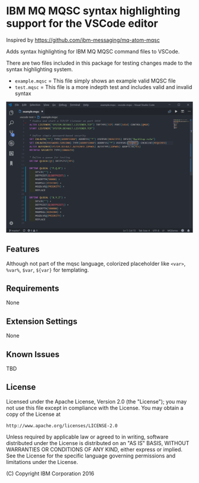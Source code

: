 # IBM MQ MQSC syntax highlighting support for the VSCode editor

Inspired by <https://github.com/ibm-messaging/mq-atom-mqsc>

Adds syntax highlighting for IBM MQ MQSC command files to VSCode.

There are two files included in this package for testing changes made to the
syntax highlighting system.

- `example.mqsc` = This file simply shows an example valid MQSC file
- `test.mqsc` = This file is a more indepth test and includes valid and invalid syntax

![screenshot](https://raw.githubusercontent.com/lemrod/vscode-mqsc/master/.vscode-test/example.png)

## Features

Although not part of the mqsc language, colorized placeholder like `<var>`, `%var%`, `$var`, `${var}` for templating.

## Requirements

None

## Extension Settings

None

## Known Issues

TBD

## License

Licensed under the Apache License, Version 2.0 (the "License");
you may not use this file except in compliance with the License.
You may obtain a copy of the License at

    http://www.apache.org/licenses/LICENSE-2.0

Unless required by applicable law or agreed to in writing, software
distributed under the License is distributed on an "AS IS" BASIS,
WITHOUT WARRANTIES OR CONDITIONS OF ANY KIND, either express or implied.
See the License for the specific language governing permissions and
limitations under the License.

(C) Copyright IBM Corporation 2016
